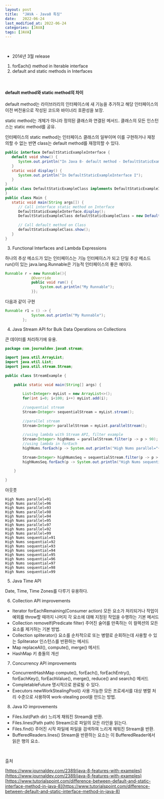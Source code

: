 ```yaml
---
layout: post
title:  "JAVA - Java8 특징"
date:   2022-06-24
last_modified_at: 2022-06-24
categories: [JAVA]
tags: [JAVA]
---
```


<br/>

- 2014년 3월 release

1. forEach() method in Iterable interface
2. default and static methods in Interfaces

<br/>

#### default method와 static method의 차이

default method는 라이브러리의 인터페이스에 새 기능을 추가하고 해당 인터페이스의 이전 버전용으로 작성된 코드와
바이너리 호환성을 보장.

static method는 개체가 아니라 정의된 클래스와 연결된 메서드. 클래스의 모든 인스턴스는 static method를 공유.

인터페이스의 static method는 인터페이스 클래스의 일부이며 이를 구현하거나 재정의할 수 없는 반면 class는 
default method를 재정의할 수 있다.

```java
public interface DefaultStaticExampleInterface {
   default void show() {
      System.out.println("In Java 8- default method - DefaultStaticExampleInterface");
   }
   static void display() {
      System.out.println("In DefaultStaticExampleInterface I");
   }
}
public class DefaultStaticExampleClass implements DefaultStaticExampleInterface {
}
public class Main {
   static void main(String args[]) {
      // Call interface static method on Interface
      DefaultStaticExampleInterface.display();
      DefaultStaticExampleClass defaultStaticExampleClass = new DefaultStaticExampleClass();
     
      // Call default method on Class
      defaultStaticExampleClass.show();
   }
}
```

3. Functional Interfaces and Lambda Expressions

하나의 추상 메소드가 있는 인터페이스는 기능 인터페이스가 되고 단일 추상 메소드 run()이 있는 java.lang.Runnable은 기능적 인터페이스의 좋은 예이다.

```java
Runnable r = new Runnable(){
            @Override
            public void run() {
                System.out.println("My Runnable");
            }};
```

다음과 같이 구현

```java
Runnable r1 = () -> {
            System.out.println("My Runnable");
        };
```

4. Java Stream API for Bulk Data Operations on Collections

큰 데이터를 처리하기에 유용.

```java
package com.journaldev.java8.stream;
 
import java.util.ArrayList;
import java.util.List;
import java.util.stream.Stream;
 
public class StreamExample {
 
    public static void main(String[] args) {
         
        List<Integer> myList = new ArrayList<>();
        for(int i=0; i<100; i++) myList.add(i);
         
        //sequential stream
        Stream<Integer> sequentialStream = myList.stream();
         
        //parallel stream
        Stream<Integer> parallelStream = myList.parallelStream();
         
        //using lambda with Stream API, filter example
        Stream<Integer> highNums = parallelStream.filter(p -> p > 90);
        //using lambda in forEach
        highNums.forEach(p -> System.out.println("High Nums parallel="+p));
         
        Stream<Integer> highNumsSeq = sequentialStream.filter(p -> p > 90);
        highNumsSeq.forEach(p -> System.out.println("High Nums sequential="+p));
 
    }
 
}
```

아웃풋

```shell
High Nums parallel=91
High Nums parallel=96
High Nums parallel=93
High Nums parallel=98
High Nums parallel=94
High Nums parallel=95
High Nums parallel=97
High Nums parallel=92
High Nums parallel=99
High Nums sequential=91
High Nums sequential=92
High Nums sequential=93
High Nums sequential=94
High Nums sequential=95
High Nums sequential=96
High Nums sequential=97
High Nums sequential=98
High Nums sequential=99
```

5. Java Time API

Date, Time, Time Zones를 다루기 유용하다.

6. Collection API improvements

- Iterator forEachRemaining(Consumer action) 모든 요소가 처리되거나 작업이 예외를 throw할 때까지 나머지 각 요소에 대해
지정된 작업을 수행하는 기본 메서드
- Collection removeIf(Predicate filter) 주어진 술어를 만족하는 이 컬렉션의 모든 요소를 제거하는 기본 방법.
- Collection spliterator() 요소를 순차적으로 또는 병렬로 순회하는데 사용할 수 있는 Spliterator 인스턴스를 반환하는 메서드
- Map replaceAll(), compute(), merge() 메서드
- HashMap 키 충돌의 개선

7. Concurrency API improvements

- ConcurrentHashMap compute(), forEach(), forEachEntry(), forEachKey(), forEachValue(), merge(), reduce() and search() 메서드
- CompletableFuture 명시적으로 완료될 수 있다.
- Executors newWorkStealingPool() 사용 가능한 모든 프로세서를 대상 병렬 처리 수준으로 사용하여 work-stealing pool을 만드는 방법.

8. Java IO improvements

- Files.list(Path dir) 느리게 채워진 Stream을 반환.
- Files.lines(Path path) Stream으로 파일의 모든 라인을 읽는다.
- Files.find() 주어진 시작 파일에 파일을 검색하여 느리게 채워진 Stream을 반환.
- BufferedReaders.lines() Stream을 반환하는 요소는 이 BufferedReader에서 읽은 행의 요소.

<br/>

출처  

[https://www.journaldev.com/2389/java-8-features-with-examples](https://www.journaldev.com/2389/java-8-features-with-examples)
[https://www.tutorialspoint.com/difference-between-default-and-static-interface-method-in-java-8](https://www.tutorialspoint.com/difference-between-default-and-static-interface-method-in-java-8)